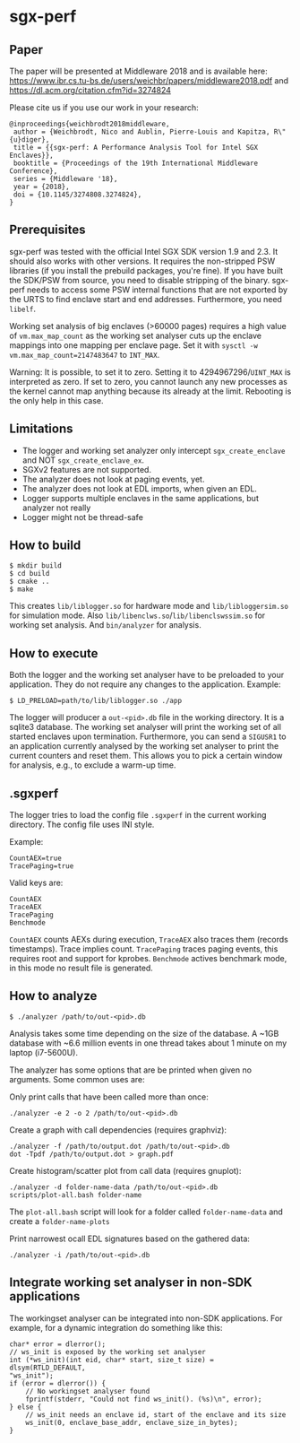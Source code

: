 sgx-perf
========

Paper
-----

The paper will be presented at Middleware 2018 and is available here: https://www.ibr.cs.tu-bs.de/users/weichbr/papers/middleware2018.pdf and https://dl.acm.org/citation.cfm?id=3274824

Please cite us if you use our work in your research:
```
@inproceedings{weichbrodt2018middleware,
 author = {Weichbrodt, Nico and Aublin, Pierre-Louis and Kapitza, R\"{u}diger},
 title = {{sgx-perf: A Performance Analysis Tool for Intel SGX Enclaves}},
 booktitle = {Proceedings of the 19th International Middleware Conference},
 series = {Middleware '18},
 year = {2018},
 doi = {10.1145/3274808.3274824},
}
```

Prerequisites
--------------

sgx-perf was tested with the official Intel SGX SDK version 1.9 and 2.3. It should also works with other versions.
It requires the non-stripped PSW libraries (if you install the prebuild packages, you're fine).
If you have built the SDK/PSW from source, you need to disable stripping of the binary.
sgx-perf needs to access some PSW internal functions that are not exported by the URTS to find enclave start and end addresses.
Furthermore, you need `libelf`. 

Working set analysis of big enclaves (>60000 pages) requires a high value of `vm.max_map_count` as the working set analyser cuts up the enclave mappings into one mapping per enclave page.
Set it with `sysctl -w vm.max_map_count=2147483647` to `INT_MAX`.

Warning: It is possible, to set it to zero. Setting it to 4294967296/`UINT_MAX` is interpreted as zero.
If set to zero, you cannot launch any new processes as the kernel cannot map anything because its already at the limit.
Rebooting is the only help in this case.


Limitations
-----------

- The logger and working set analyzer only intercept `sgx_create_enclave` and NOT `sgx_create_enclave_ex`.
- SGXv2 features are not supported.
- The analyzer does not look at paging events, yet.
- The analyzer does not look at EDL imports, when given an EDL.
- Logger supports multiple enclaves in the same applications, but analyzer not really
- Logger might not be thread-safe

How to build
------------

    $ mkdir build
    $ cd build
    $ cmake ..
    $ make

This creates `lib/liblogger.so` for hardware mode and `lib/libloggersim.so` for simulation mode.
Also `lib/libenclws.so`/`lib/libenclswssim.so` for working set analysis.
And `bin/analyzer` for analysis.

How to execute
--------------

Both the logger and the working set analyser have to be preloaded to your application.
They do not require any changes to the application.
Example:

    $ LD_PRELOAD=path/to/lib/liblogger.so ./app

The logger will producer a `out-<pid>.db` file in the working directory. It is a sqlite3 database.
The working set analyser will print the working set of all started enclaves upon termination.
Furthermore, you can send a `SIGUSR1` to an application currently analysed by the working set analyser
to print the current counters and reset them.
This allows you to pick a certain window for analysis, e.g., to exclude a warm-up time.

.sgxperf
---------

The logger tries to load the config file `.sgxperf` in the current working directory.
The config file uses INI style.

Example:

    CountAEX=true
    TracePaging=true

Valid keys are:

    CountAEX
    TraceAEX
    TracePaging
    Benchmode

`CountAEX` counts AEXs during execution, `TraceAEX` also traces them (records timestamps). Trace implies count.
`TracePaging` traces paging events, this requires root and support for kprobes.
`Benchmode` actives benchmark mode, in this mode no result file is generated.

How to analyze
--------------

    $ ./analyzer /path/to/out-<pid>.db

Analysis takes some time depending on the size of the database.
A ~1GB database with ~6.6 million events in one thread takes about 1 minute on my laptop (i7-5600U).

The analyzer has some options that are be printed when given no arguments. Some common uses are:

Only print calls that have been called more than once:

    ./analyzer -e 2 -o 2 /path/to/out-<pid>.db

Create a graph with call dependencies (requires graphviz):

    ./analyzer -f /path/to/output.dot /path/to/out-<pid>.db
    dot -Tpdf /path/to/output.dot > graph.pdf

Create histogram/scatter plot from call data (requires gnuplot):

    ./analyzer -d folder-name-data /path/to/out-<pid>.db
    scripts/plot-all.bash folder-name

The `plot-all.bash` script will look for a folder called `folder-name-data` and create a `folder-name-plots`

Print narrowest ocall EDL signatures based on the gathered data:

    ./analyzer -i /path/to/out-<pid>.db


Integrate working set analyser in non-SDK applications
------------------------------------------------------

The workingset analyser can be integrated into non-SDK applications.
For example, for a dynamic integration do something like this:

    char* error = dlerror();
    // ws_init is exposed by the working set analyser
    int (*ws_init)(int eid, char* start, size_t size) = dlsym(RTLD_DEFAULT,
    "ws_init");
    if (error = dlerror()) {
        // No workingset analyser found
        fprintf(stderr, "Could not find ws_init(). (%s)\n", error);
    } else {
        // ws_init needs an enclave id, start of the enclave and its size
        ws_init(0, enclave_base_addr, enclave_size_in_bytes);
    }


